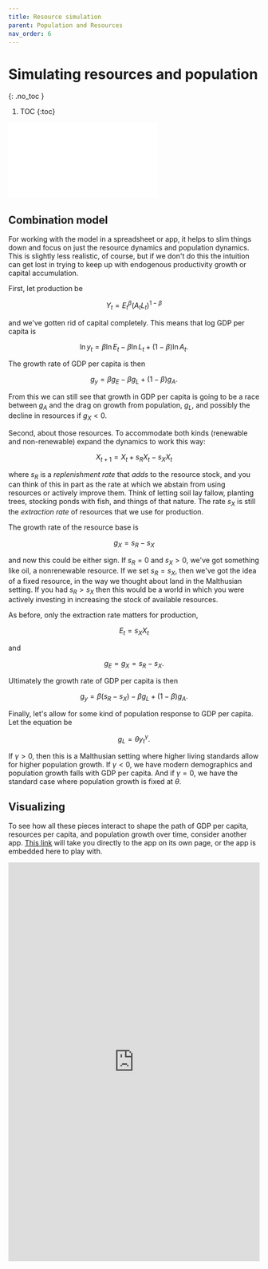 ```yaml
---
title: Resource simulation
parent: Population and Resources
nav_order: 6
---
```


# Simulating resources and population
{: .no_toc }

1. TOC 
{:toc}

![Meme](meme_simulate.pdf)

## Combination model
For working with the model in a spreadsheet or app, it helps to slim things down and focus on just the resource dynamics and population dynamics. This is slightly less realistic, of course, but if we don't do this the intuition can get lost in trying to keep up with endogenous productivity growth or capital accumulation.

First, let production be

$$
Y_t = E_t^{\beta}(A_t L_t)^{1-\beta}
$$

and we've gotten rid of capital completely. This means that log GDP per capita is 

$$
\ln y_t = \beta \ln E_t - \beta \ln L_t + (1-\beta)\ln A_t.
$$

The growth rate of GDP per capita is then

$$
g_y = \beta g_E - \beta g_L + (1-\beta) g_A.
$$

From this we can still see that growth in GDP per capita is going to be a race between $g_A$ and the drag on growth from population, $g_L$, and possibly the decline in resources if $g_X<0$. 

Second, about those resources. To accommodate both kinds (renewable and non-renewable) expand the dynamics to work this way:

$$
X_{t+1} = X_t + s_R X_t - s_X X_t
$$

where $s_R$ is a *replenishment rate* that *adds* to the resource stock, and you can think of this in part as the rate at which we abstain from using resources or actively improve them. Think of letting soil lay fallow, planting trees, stocking ponds with fish, and things of that nature. The rate $s_X$ is still the *extraction rate* of resources that we use for production. 

The growth rate of the resource base is 

$$
g_X = s_R - s_X
$$

and now this could be either sign. If $s_R = 0$ and $s_X>0$, we've got something like oil, a nonrenewable resource. If we set $s_R = s_X$, then we've got the idea of a fixed resource, in the way we thought about land in the Malthusian setting. If you had $s_R>s_X$ then this would be a world in which you were actively investing in increasing the stock of available resources.

As before, only the extraction rate matters for production,

$$
E_t = s_X X_t
$$

and 

$$
g_E = g_X = s_R - s_X.
$$

Ultimately the growth rate of GDP per capita is then 

$$
g_y = \beta (s_R - s_X) - \beta g_L + (1-\beta) g_A.
$$

Finally, let's allow for some kind of population response to GDP per capita. Let the equation be

$$
g_L = \theta y_t^{\gamma}.
$$

If $\gamma>0$, then this is a Malthusian setting where higher living standards allow for higher population growth. If $\gamma<0$, we have modern demographics and population growth falls with GDP per capita. And if $\gamma=0$, we have the standard case where population growth is fixed at $\theta$.

## Visualizing
To see how all these pieces interact to shape the path of GDP per capita, resources per capita, and population growth over time, consider another app. <a href="https://dietzvollrath.shinyapps.io/PopBasic/" target="_blank">This link</a> will take you directly to the app on its own page, or the app is embedded here to play with.

<iframe height="800" width="100%" frameborder="no" src="https://dietzvollrath.shinyapps.io/PopBasic/"> </iframe>